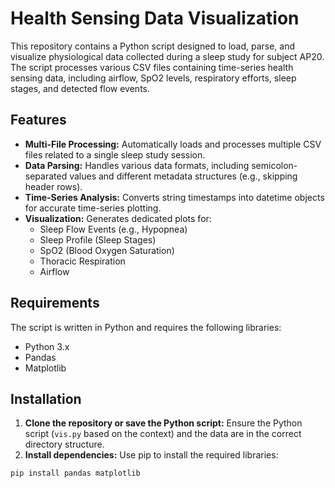 # Health Sensing Data Visualization

This repository contains a Python script designed to load, parse, and visualize physiological data collected during a sleep study for subject AP20. The script processes various CSV files containing time-series health sensing data, including airflow, SpO2 levels, respiratory efforts, sleep stages, and detected flow events.

## Features

* **Multi-File Processing:** Automatically loads and processes multiple CSV files related to a single sleep study session.
* **Data Parsing:** Handles various data formats, including semicolon-separated values and different metadata structures (e.g., skipping header rows).
* **Time-Series Analysis:** Converts string timestamps into datetime objects for accurate time-series plotting.
* **Visualization:** Generates dedicated plots for:
    * Sleep Flow Events (e.g., Hypopnea)
    * Sleep Profile (Sleep Stages)
    * SpO2 (Blood Oxygen Saturation)
    * Thoracic Respiration
    * Airflow

## Requirements

The script is written in Python and requires the following libraries:

* Python 3.x
* Pandas
* Matplotlib

## Installation

1.  **Clone the repository or save the Python script:** Ensure the Python script (`vis.py` based on the context) and the data are in the correct directory structure.
2.  **Install dependencies:** Use pip to install the required libraries:

```bash
pip install pandas matplotlib